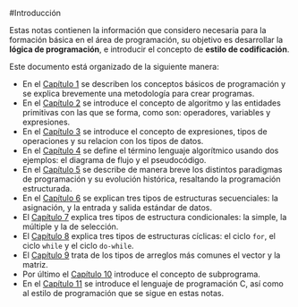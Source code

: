 #Introducción

Estas notas contienen la información que considero necesaria para la
formación básica  en el área de programación, su objetivo es desarrollar
la **lógica de programación**, e introducir el concepto de **estilo
de codificación**.

Este documento está organizado de la siguiente manera:

* En el [Capítulo 1](basicos.html) se describen los conceptos básicos
de programación y se explica brevemente una metodología para crear programas.
* En el [Capítulo 2](entidades-primitivas.html) se introduce el concepto
de algoritmo y las entidades primitivas con las que se forma, como son:
operadores, variables y expresiones.
* En el [Capítulo 3](expresiones.html) se introduce el concepto de expresiones,
tipos de operaciones y su relacion con los tipos de datos.
* En el [Capítulo 4](lenguajes-algoritmicos.html) se define el término
lenguaje algorítmico usando dos ejemplos: el diagrama de flujo y el pseudocódigo.
* En el [Capítulo 5](programacion-estructurada.html) se describe de manera
breve los distintos paradigmas de programación y su evolución histórica,
resaltando la programación estructurada.
* En el [Capítulo 6](estructuras-secuenciales.html) se explican tres
tipos de estructuras secuenciales: la asignación, y la entrada y salida estándar
de datos.
* El [Capítulo 7](estructuras-condicionales.html) explica tres tipos de
estructura condicionales: la simple, la múltiple  y la de selección.
* El [Capítulo 8](estructuras-ciclicas.html) explica tres tipos de
estructuras cíclicas: el ciclo `for`, el ciclo `while` y el ciclo `do-while`.
* El [Capítulo 9](arreglos.html) trata de los tipos de arreglos más
comunes el vector y la matriz.
* Por último el [Capítulo 10](subprogramas.html) introduce el concepto de
subprograma.
* En el [Capítulo 11](lenguaje-c.html) se introduce el lenguaje de
programación C, así como al estilo de programación que se sigue en estas notas.
